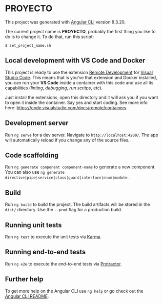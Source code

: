 # PROYECTO

This project was generated with [Angular CLI](https://github.com/angular/angular-cli) version 8.3.20.

The current project name is **PROYECTO**, probably the first thing you like to do is to change it. To do that, run this script:

```
$ set_project_name.sh
```

## Local development with VS Code and Docker

This project is ready to use the extension [Remote Development](https://marketplace.visualstudio.com/items?itemName=ms-vscode-remote.vscode-remote-extensionpack) for [Visual Studio Code](https://code.visualstudio.com).
This means that is you've that extension and Docker installed, you can run your **VS Code** inside a container with this code and use all its capabilities (*linting*, *debugging*, *run scritps*, etc).

Just install the extensions, open this directory and it will ask you if you want to open it inside the container. Say yes and start coding.
See more info here: https://code.visualstudio.com/docs/remote/containers

## Development server

Run `ng serve` for a dev server. Navigate to `http://localhost:4200/`. The app will automatically reload if you change any of the source files.

## Code scaffolding

Run `ng generate component component-name` to generate a new component. You can also use `ng generate directive|pipe|service|class|guard|interface|enum|module`.

## Build

Run `ng build` to build the project. The build artifacts will be stored in the `dist/` directory. Use the `--prod` flag for a production build.

## Running unit tests

Run `ng test` to execute the unit tests via [Karma](https://karma-runner.github.io).

## Running end-to-end tests

Run `ng e2e` to execute the end-to-end tests via [Protractor](http://www.protractortest.org/).

## Further help

To get more help on the Angular CLI use `ng help` or go check out the [Angular CLI README](https://github.com/angular/angular-cli/blob/master/README.md).

